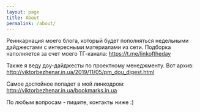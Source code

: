 ```yaml
---
layout: page
title: About
permalink: /about/
---
```


Реинкарнация моего блога, который будет пополняться недельными дайджестами с интересными материалами из сети. Подборка наполняется за счет моего ТГ-канала: <https://t.me/linkoftheday>

Также я веду доу-дайджесты по проектному менеджменту. Вот архив: <http://viktorbezhenar.in.ua/2019/11/05/pm_dou_digest.html>

Самое достойное попадет в мой линкодром: <http://viktorbezhenar.in.ua/bookmarks.in.ua>

По любым вопросам - пишите, контакты ниже :)
